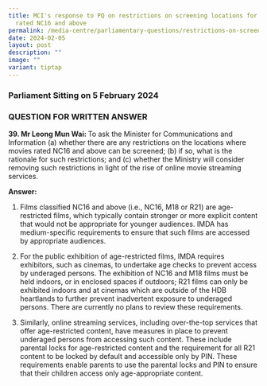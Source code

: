 ```yaml
---
title: MCI's response to PQ on restrictions on screening locations for movies
  rated NC16 and above
permalink: /media-centre/parliamentary-questions/restrictions-on-screening-locations-for-movies-nc16-and-above/
date: 2024-02-05
layout: post
description: ""
image: ""
variant: tiptap
---
```

<h3>Parliament Sitting on 5 February 2024</h3>
<h3>QUESTION FOR WRITTEN ANSWER</h3>
<p><strong>39. Mr Leong Mun Wai: </strong>To ask the Minister for Communications
and Information (a) whether there are any restrictions on the locations
where movies rated NC16 and above can be screened; (b) if so, what is the
rationale for such restrictions; and (c) whether the Ministry will consider
removing such restrictions in light of the rise of online movie streaming
services.</p>
<p><strong>Answer:</strong>
</p>
<ol data-tight="true" class="tight">
<li>
<p>Films classified NC16 and above (i.e., NC16, M18 or R21) are age-restricted
films, which typically contain stronger or more explicit content that would
not be appropriate for younger audiences. IMDA has medium-specific requirements
to ensure that such films are accessed by appropriate audiences.</p>
<p></p>
</li>
<li>
<p>For the public exhibition of age-restricted films, IMDA requires exhibitors,
such as cinemas, to undertake age checks to prevent access by underaged
persons. The exhibition of NC16 and M18 films must be held indoors, or
in enclosed spaces if outdoors; R21 films can only be exhibited indoors
and at cinemas which are outside of the HDB heartlands to further prevent
inadvertent exposure to underaged persons. There are currently no plans
to review these requirements.</p>
<p></p>
</li>
<li>
<p>Similarly, online streaming services, including over-the-top services
that offer age-restricted content, have measures in place to prevent underaged
persons from accessing such content. These include parental locks for age-restricted
content and the requirement for all R21 content to be locked by default
and accessible only by PIN. These requirements enable parents to use the
parental locks and PIN to ensure that their children access only age-appropriate
content.</p>
</li>
</ol>
<p></p>